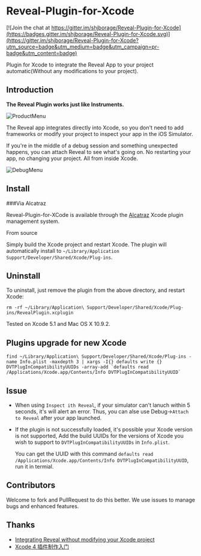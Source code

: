 Reveal-Plugin-for-Xcode
=======================

[![Join the chat at https://gitter.im/shjborage/Reveal-Plugin-for-Xcode](https://badges.gitter.im/shjborage/Reveal-Plugin-for-Xcode.svg)](https://gitter.im/shjborage/Reveal-Plugin-for-Xcode?utm_source=badge&utm_medium=badge&utm_campaign=pr-badge&utm_content=badge)

Plugin for Xcode to integrate the Reveal App to your project automatic(Without any modifications to your project).

## Introduction

**The Reveal Plugin works just like Instruments.**

![ProductMenu](https://github.com/shjborage/Reveal-Plugin-for-Xcode/raw/master/Product-InspectWithReveal.png)

The Reveal app integrates directly into Xcode, so you don't need to add frameworks or modify your project to inspect your app in the iOS Simulator.

If you're in the middle of a debug session and something unexpected happens, you can attach Reveal to see what's going on. No restarting your app, no changing your project. All from inside Xcode.

![DebugMenu](https://github.com/shjborage/Reveal-Plugin-for-Xcode/raw/master/Debug-AttachToReveal.png)

## Install

###Via Alcatraz

Reveal-Plugin-for-XCode is available through the [Alcatraz](http://alcatraz.io/) Xcode plugin management system.

From source

Simply build the Xcode project and restart Xcode. The plugin will automatically install to `~/Library/Application Support/Developer/Shared/Xcode/Plug-ins`.

## Uninstall

To uninstall, just remove the plugin from the above directory, and restart Xcode:

```
rm -rf ~/Library/Application\ Support/Developer/Shared/Xcode/Plug-ins/RevealPlugin.xcplugin
```

Tested on Xcode 5.1 and Mac OS X 10.9.2.

## Plugins upgrade for new Xcode
```
find ~/Library/Application\ Support/Developer/Shared/Xcode/Plug-ins -name Info.plist -maxdepth 3 | xargs -I{} defaults write {} DVTPlugInCompatibilityUUIDs -array-add `defaults read /Applications/Xcode.app/Contents/Info DVTPlugInCompatibilityUUID`
```

## Issue
*	When using `Inspect ith Reveal`, if your simulator can't lanuch within 5 seconds, it's will alert an error. Thus, you can alse use Debug->`Attach to Reveal` after your app launched.

* If the plugin is not successfully loaded, it's possible your Xcode version is not supported, Add the build UUIDs for the versions of Xcode you wish to support to `DVTPlugInCompatibilityUUIDs` in `Info.plist`.

	You can get the UUID with this command `defaults read /Applications/Xcode.app/Contents/Info DVTPlugInCompatibilityUUID`, run it in termial.

## Contributors

Welcome to fork and PullRequest to do this better.
We use issues to manage bugs and enhanced features.

## Thanks
	
+	[Integrating Reveal without modifying your Xcode project](http://blog.ittybittyapps.com/blog/2013/11/07/integrating-reveal-without-modifying-your-xcode-project/)
+	[Xcode 4 插件制作入门](http://onevcat.com/2013/02/xcode-plugin)

